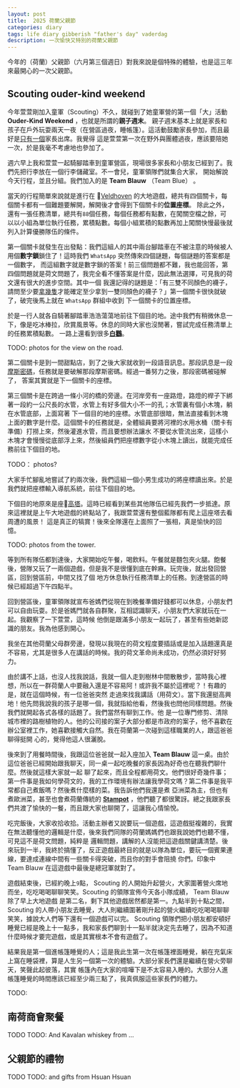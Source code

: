 ```yaml
---
layout: post
title:  2025 荷蘭父親節 
categories: diary
tags: life diary gibberish "father's day" vaderdag
description: 一次愉快又特別的荷蘭父親節
---
```


今年的（荷蘭）父親節（六月第三個週日）對我來說是個特殊的體驗，也是這三年來最開心的一次父親節。

## Scouting ouder-kind weekend

今年萱萱剛加入童軍（Scouting）不久，就碰到了她童軍營的第一個「大」活動 **Ouder-Kind Weekend** ，也就是所謂的**親子週末**。
親子週末基本上就是家長和孩子在戶外玩耍兩天一夜（在營區過夜，睡帳篷）。這活動鼓勵家長參加，而且最好是<u>只有一個</u>家長出席。我覺得
這是萱萱第一次在野外與團體過夜，應該要陪她一次，於是我毫不考慮地也參加了。

週六早上我和萱萱一起騎腳踏車到童軍營區，現場很多家長和小朋友已經到了。我們先把行李放在一個行李儲藏室。不一會兒，童軍領隊們就集合大家，
開始解說今天行程，並且分組。我們加入的是 **Team Blauw** （Team Blue） 。

當天的行程簡單來說就是進行在 📍[Veldhoven][veldhoven] 的大地遊戲，總共有四個關卡，每個關卡都有一個難題要解開，解開後才會得到下個關卡的**位置座標**。
除此之外，還有一張任務清單，總共有`88`個任務，每個任務都有點數，在闖關空檔之餘，可以以小組為單位執行任務，累積點數。每個小組累積的點數再加上闖關快慢最後就
列入計算優勝隊伍的條件。

第一個關卡就發生在出發點：我們這組人的其中兩台腳踏車在不被注意的時候被人用個**數字鎖**鎖住了！這時我們 `WhatsApp` 突然傳來四個謎題，每個謎題的答案都是一個數字，
而這組數字就是數字鎖的答案！前三個問題都不難，我也能回答，第四個問題就是荷文問題了，我完全看不懂答案是什麼，因此無法選擇，可見我的荷文還有很大的進步空間。其中一個
我還記得的謎題是：「有三雙不同顏色的襪子，請問至少要<u>拿幾隻</u>才能確定至少拿到一雙同顏色的襪子？」第一個關卡很快就破了，破完後馬上就在 `WhatsApp` 群組中收到
下一個關卡的位置座標。

於是一行人就各自騎著腳踏車浩浩蕩蕩地前往下個目的地。途中我們有稍微休息一下，像是吃冰棒拉，欣賞風景等。休息的同時大家也沒閒著，嘗試完成任務清單上的任務累積點數。
一路上還看到很多[**白鸛**][ooievaar]。

TODO: photos for the view on the road.

第二個關卡是到一間甜點店，到了之後大家就收到一段語音訊息。那段訊息是一段[摩斯密碼][morse-code]，任務就是要破解那段摩斯密碼。經過一番努力之後，那段密碼被碰解了，
答案其實就是下一個關卡的座標。

第三個關卡是在跨過一條小河的橋的旁邊。在河岸旁有一座路燈，路燈的桿子下綁著一段約一公尺長的水管，水管上有好多個大小不一的孔；水管裏有個小木塊，躺在水管底部，上面寫著
下一個目的地的座標。水管底部很暗，無法直接看到木塊上面的數字是什麼。這個關卡的任務就是，全體組員要將河裡的水用水桶（關卡有準備）打撈上來，然後灌進水管，而且要想辦法讓水
不要從水管流出來，這樣小木塊才會慢慢從底部浮上來，然後組員們把座標數字從小木塊上讀出，就能完成任務前往下個目的地。

TODO： photos?

大家手忙腳亂地嘗試了約兩次後，我們這組一個小男生成功的將座標讀出來。於是我們就把座標輸入導航系統，前往下個目的地。

下個目的地原來是座📍[高塔][toren]。這時已經看到某些其他隊伍已經先我們一步抵達。原來這裡就是上午大地遊戲的終點站了，我跟萱萱還有整個藍隊都有爬上這座塔去看周遭的風景！
這是真正的犒賞！後來全隊還在上面照了一張相，真是愉快的回憶。

TODO: photos from the tower.

等到所有隊伍都到達後，大家開始吃午餐，喝飲料。午餐就是麵包夾火腿。飽餐後，營隊又玩了一兩個遊戲，但是我不是很懂到底在幹麻。玩完後，就出發回營區，回到營區前，中間又找了個
地方休息執行任務清單上的任務。到達營區的時候已經超過下午四點半。

回到營區後，童軍領隊就宣布爸媽們從現在到晚餐準備好錢都可以休息，小朋友們可以自由玩耍。於是爸媽門就各自群聚，互相認識聊天，小朋友們大家就玩在一起。我觀察了一下萱萱，這時候
他倒是跟滿多小朋友一起玩了，甚至有些她新認識的朋友。我為他感到開心。

我坐在其他荷蘭父母群旁邊，發現以我現在的荷文程度要插話或是加入話題還真是不容易，尤其是很多人在講話的時候。我的荷文革命尚未成功，仍然必須好好努力。

由於講不上話，也沒人找我說話，我就一個人走到樹林中間散散步，當時我心裡想，所以在一群荷蘭人中要融入還是不容易阿！或許我不屬於這裡呢？！有趣的是，就在這個時候，有一位爸爸突然
走過來找我講話（用荷文）。當下我還挺高興地！他先問我說我的孩子是哪一個，我就指給他看，然後我也問他同樣問題。然後我們就開起各式各樣的話題了。我們當然有聊到工作。他
是一位專門修剪、清除城市裡的路樹植物的人。他的公司接的案子大部分都是市政府的案子，他不喜歡在辦公室裡工作，她喜歡接觸大自然。我在荷蘭第一次碰到這樣職業的人，跟這爸爸聊得挺開
心的，覺得他這人很灑脫。

後來到了用餐時間後，我跟這位爸爸就一起入座加入 **Team Blauw** 這一桌。由於這位爸爸已經開始跟我聊天，同一桌一起吃晚餐的家長因為好奇也在聽我們聊什麼。然後就這樣大家就一起
聊了起來，而且全程都用荷文。他們很好奇幾件事；第一件事是我如何學荷文的，我的工作環境有辦法讓我學荷文嗎？第二件事是我平常都自己煮飯嗎？然後煮什麼樣的菜。我告訴他們我還是煮
亞洲菜為主，但也有煮歐洲菜，甚至也會煮荷蘭傳統的 [**Stampot**][stampot] ，他們聽了都很驚訝。總之我跟家長們共渡了愉快的一餐，而且跟大家也聊開了，這讓我心情愉悅。

吃完飯後，大家收拾收拾。活動主辦者又說要玩一個遊戲，這遊戲挺複雜的，我實在無法聽懂他的邏輯是什麼，後來我們同隊的荷蘭媽媽們也跟我說她們也聽不懂，可見這不是荷文問題，純粹是
邏輯問題，講解的人沒能把這遊戲關鍵講清楚。後來玩到一半，我終於搞懂了，反正遊戲最終目的就是以隊為單位，要玩一個賓果連線，要達成連線中間有一些關卡得突破，而且你的對手會阻撓
你們。印象中 Team Blauw 在這遊戲中最後是總冠軍就對了。

遊戲結束後，已經約晚上`9`點， Scouting 的人開始升起營火，大家圍著營火席地而坐，吃吃喝喝聊聊笑笑。Scouting 的領隊宣佈今天各小隊成績， Team Blauw 除了早上大地遊戲
是第二名，剩下其他遊戲居然都是第一。九點半到十點之間， Scouting 的人帶小朋友去睡覺，大人則繼續圍著剛升起的營火繼續吃吃喝喝聊聊笑笑，據說大人們等下還有一個遊戲可以完。
Scouting 領隊們把小朋友都安頓好睡覺已經是晚上十一點多，我和家長們聊到十一點半就決定先去睡了，因為不知道什麼時候才要完遊戲，或是其實根本不會有遊戲了。

結果我是第一個進帳篷睡覺的人；這是我此生第一次在帳篷裡面睡覺，躺在充氣床上窩在睡袋裡，算是人生另一個第一次的體驗。大部分家長們還是繼續在營火旁聊天，笑聲此起彼落，其實
帳篷內在大家的喧嘩下是不太容易入睡的。大部分人進帳篷睡覺的時間應該已經至少兩三點了，我真佩服這些家長們的體力。

TODO:


## 南荷商會聚餐

TODO
TODO: And Kavalan whiskey from ...


## 父親節的禮物

TODO
TODO: and gifts from Hsuan Hsuan


[veldhoven]: https://maps.app.goo.gl/BD1qzUpYiQ49vEBm6
[ooievaar]: https://zh.wikipedia.org/zh-tw/%E7%99%BD%E9%B9%B3
[morse-code]: https://en.wikipedia.org/wiki/Morse_code
[toren]: https://maps.app.goo.gl/TiqChgxaP97WdmVw9
[stampot]: https://en.wikipedia.org/wiki/Stamppot